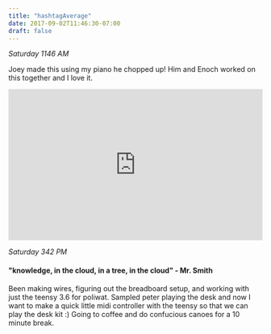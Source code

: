 ```yaml
---
title: "hashtagAverage"
date: 2017-09-02T11:46:30-07:00
draft: false
---
```


*Saturday 1146 AM*

Joey made this using my piano he chopped up! Him and Enoch worked on this together and I love it.

<iframe width="100%" height="300" scrolling="no" frameborder="no" src="https://w.soundcloud.com/player/?url=https%3A//api.soundcloud.com/tracks/340623528%3Fsecret_token%3Ds-VrwF7&amp;color=00aabb&amp;auto_play=false&amp;hide_related=false&amp;show_comments=true&amp;show_user=true&amp;show_reposts=false&amp;visual=true"></iframe>


*Saturday 342 PM*

#### "knowledge, in the cloud, in a tree, in the cloud" - Mr. Smith

Been making wires, figuring out the breadboard setup, and working with just the teensy 3.6 for poliwat. Sampled peter playing the desk and now I want to make a quick little midi controller with the teensy so that we can play the desk kit :)
Going to coffee and do confucious canoes for a 10 minute break.
